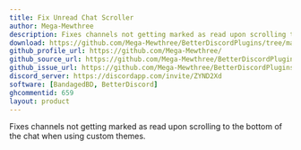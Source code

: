 ```yaml
---
title: Fix Unread Chat Scroller
author: Mega-Mewthree
description: Fixes channels not getting marked as read upon scrolling to the bottom of the chat when using custom themes.
download: https://github.com/Mega-Mewthree/BetterDiscordPlugins/tree/master/Plugins/FixUnreadChatScroller
github_profile_url: https://github.com/Mega-Mewthree/
github_source_url: https://github.com/Mega-Mewthree/BetterDiscordPlugins/tree/master/Plugins/FixUnreadChatScroller
github_issue_url: https://github.com/Mega-Mewthree/BetterDiscordPlugins/issues/
discord_server: https://discordapp.com/invite/ZYND2Xd
software: [BandagedBD, BetterDiscord]
ghcommentid: 659
layout: product
---
```

Fixes channels not getting marked as read upon scrolling to the bottom of the chat when using custom themes.